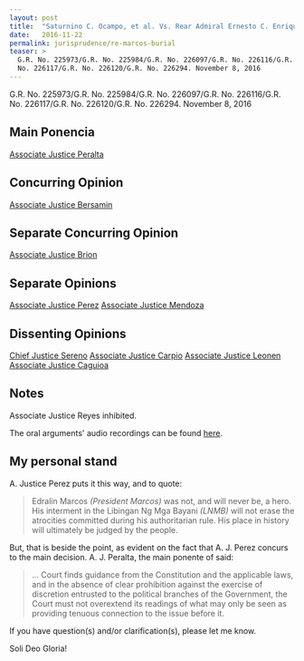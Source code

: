 ```yaml
---
layout: post
title:  "Saturnino C. Ocampo, et al. Vs. Rear Admiral Ernesto C. Enriquez, et al./Rep. Edcel C. Lagman, et al. Vs. Executive Secretary Salvador C. Medialdea, et al./Loretta Ann Pargas-Rosales, et al. Vs. Executive Secretary Salvador C. Medialdea, et al./Heherson T. Alvarez, et al. Vs. Executive Secretary Salvador C. Medialdea, et al./Zaira Patricia B. Baniaga, et la. Vs. Executive Secretary Salvador C. Medialdea, et al./Algamar A. Latiph Vs. Secretary Delfin N. Lorenzana, et al./Leila M. De Lima Vs. Executive Secretary Salvador C. Medialdea, et al."
date:   2016-11-22
permalink: jurisprudence/re-marcos-burial
teaser: >
  G.R. No. 225973/G.R. No. 225984/G.R. No. 226097/G.R. No. 226116/G.R.
  No. 226117/G.R. No. 226120/G.R. No. 226294. November 8, 2016
---
```


G.R. No. 225973/G.R. No. 225984/G.R. No. 226097/G.R. No. 226116/G.R. No. 226117/G.R. No. 226120/G.R. No. 226294. November 8, 2016

## Main Ponencia

[Associate Justice Peralta](http://sc.judiciary.gov.ph/jurisprudence/2016/november2016/225973.pdf)

## Concurring Opinion

[Associate Justice Bersamin](http://sc.judiciary.gov.ph/jurisprudence/2016/november2016/225973_bersamin.pdf)

## Separate Concurring Opinion

[Associate Justice Brion](http://sc.judiciary.gov.ph/jurisprudence/2016/november2016/225973_brion.pdf)

## Separate Opinions

[Associate Justice Perez](http://sc.judiciary.gov.ph/jurisprudence/2016/november2016/225973_perez.pdf)
[Associate Justice Mendoza](http://sc.judiciary.gov.ph/jurisprudence/2016/november2016/225973_mendoza.pdf)

## Dissenting Opinions

[Chief Justice Sereno](http://sc.judiciary.gov.ph/jurisprudence/2016/november2016/225973_sereno.pdf)
[Associate Justice Carpio](http://sc.judiciary.gov.ph/jurisprudence/2016/november2016/225973_carpio.pdf)
[Associate Justice Leonen](http://sc.judiciary.gov.ph/jurisprudence/2016/november2016/225973_leonen.pdf)
[Associate Justice Caguioa](http://sc.judiciary.gov.ph/jurisprudence/2016/november2016/225973_caguioa.pdf)

## Notes

Associate Justice Reyes inhibited.

The oral arguments' audio recordings can be found
[here](http://sc.judiciary.gov.ph/microsite/marcos/audio-recording.html).

## My personal stand

A. Justice Perez puts it this way, and to quote:

> Edralin Marcos _(President Marcos)_ was not, and will never be, a hero.
> His interment in the Libingan Ng Mga Bayani _(LNMB)_ will not erase the
> atrocities committed during his authoritarian rule. His place in
> history will ultimately be judged by the people.

But, that is beside the point, as evident on the fact that A. J. Perez
concurs to the main decision. A. J. Peralta, the main ponente of said:

> ... Court finds guidance from the Constitution and the applicable laws,
> and in the absence of clear prohibition against the exercise of
> discretion entrusted to the political branches of the Government, the
> Court must not overextend its readings of what may only be seen as
> providing tenuous connection to the issue before it.

If you have question(s) and/or clarification(s), please let me know.

Soli Deo Gloria!
